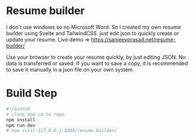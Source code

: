 # Resume builder

I don't use windows so no Microsoft Word. So I created my own resume builder using Svelte and TailwindCSS.
just edit json to quickly create or update your resume.
Live demo => https://sanjeevprasad.net/resume-builder/

Use your browser to create your resume quickly, by just editing JSON. No data is transferred or saved.
If you want to save a copy, it is recommended to save it manually in a json file on your own system.

# Build Step
```sh
#!/bin/sh
# clone and cd to repo
npm install
npm run dev
# now visit 127.0.0.1:4200/resume-builder/
```
